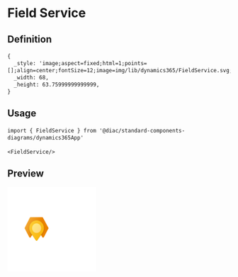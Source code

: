 # Field Service

## Definition

```
{
  _style: 'image;aspect=fixed;html=1;points=[];align=center;fontSize=12;image=img/lib/dynamics365/FieldService.svg;strokeColor=none;',
  _width: 68,
  _height: 63.75999999999999,
}
```

## Usage

```
import { FieldService } from '@diac/standard-components-diagrams/dynamics365App'

<FieldService/>
```

## Preview

<img src="./field-service.png" width="200"/>
